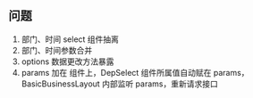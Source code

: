 ## 问题

1. 部门、时间 select 组件抽离
2. 部门、时间参数合并
3. options 数据更改方法暴露
4. params 加在 <DepSelect/> 组件上，DepSelect 组件所属值自动赋在 params，BasicBusinessLayout 内部监听 params，重新请求接口
